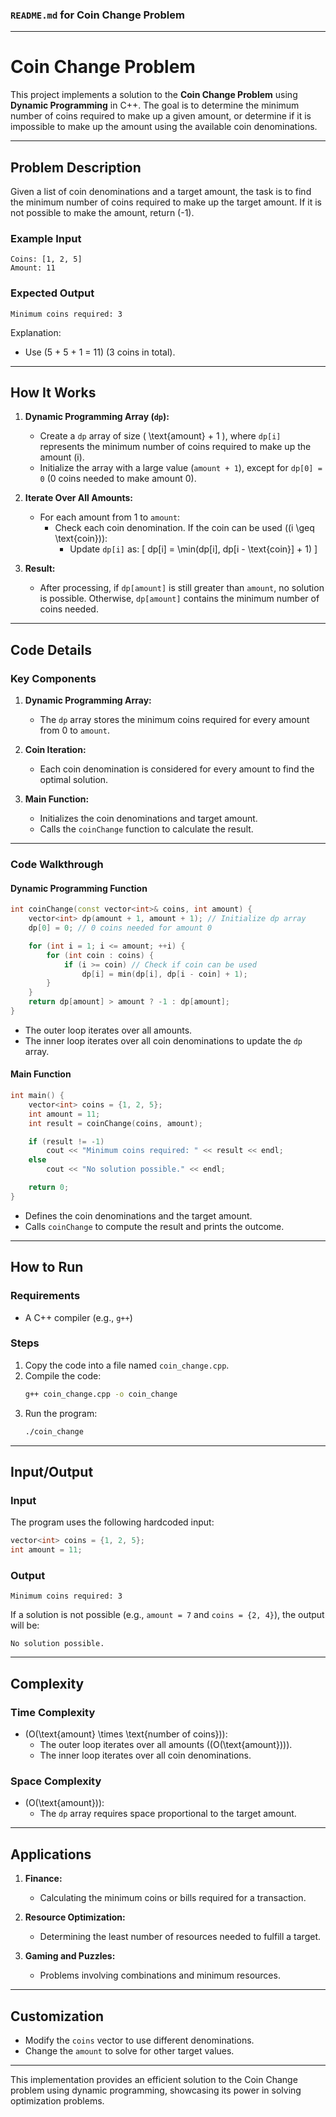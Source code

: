 ### `README.md` for Coin Change Problem

---

# **Coin Change Problem**

This project implements a solution to the **Coin Change Problem** using **Dynamic Programming** in C++. The goal is to determine the minimum number of coins required to make up a given amount, or determine if it is impossible to make up the amount using the available coin denominations.

---

## **Problem Description**

Given a list of coin denominations and a target amount, the task is to find the minimum number of coins required to make up the target amount. If it is not possible to make the amount, return \(-1\).

### **Example Input**
```plaintext
Coins: [1, 2, 5]
Amount: 11
```

### **Expected Output**
```plaintext
Minimum coins required: 3
```

Explanation:
- Use \(5 + 5 + 1 = 11\) (3 coins in total).

---

## **How It Works**

1. **Dynamic Programming Array (`dp`):**
   - Create a `dp` array of size \( \text{amount} + 1 \), where `dp[i]` represents the minimum number of coins required to make up the amount \(i\).
   - Initialize the array with a large value (`amount + 1`), except for `dp[0] = 0` (0 coins needed to make amount 0).

2. **Iterate Over All Amounts:**
   - For each amount from 1 to `amount`:
     - Check each coin denomination. If the coin can be used (\(i \geq \text{coin}\)):
       - Update `dp[i]` as:
         \[
         dp[i] = \min(dp[i], dp[i - \text{coin}] + 1)
         \]

3. **Result:**
   - After processing, if `dp[amount]` is still greater than `amount`, no solution is possible. Otherwise, `dp[amount]` contains the minimum number of coins needed.

---

## **Code Details**

### **Key Components**

1. **Dynamic Programming Array:**
   - The `dp` array stores the minimum coins required for every amount from 0 to `amount`.

2. **Coin Iteration:**
   - Each coin denomination is considered for every amount to find the optimal solution.

3. **Main Function:**
   - Initializes the coin denominations and target amount.
   - Calls the `coinChange` function to calculate the result.

---

### **Code Walkthrough**

#### **Dynamic Programming Function**
```cpp
int coinChange(const vector<int>& coins, int amount) {
    vector<int> dp(amount + 1, amount + 1); // Initialize dp array
    dp[0] = 0; // 0 coins needed for amount 0

    for (int i = 1; i <= amount; ++i) {
        for (int coin : coins) {
            if (i >= coin) // Check if coin can be used
                dp[i] = min(dp[i], dp[i - coin] + 1);
        }
    }
    return dp[amount] > amount ? -1 : dp[amount];
}
```
- The outer loop iterates over all amounts.
- The inner loop iterates over all coin denominations to update the `dp` array.

#### **Main Function**
```cpp
int main() {
    vector<int> coins = {1, 2, 5};
    int amount = 11;
    int result = coinChange(coins, amount);

    if (result != -1)
        cout << "Minimum coins required: " << result << endl;
    else
        cout << "No solution possible." << endl;

    return 0;
}
```
- Defines the coin denominations and the target amount.
- Calls `coinChange` to compute the result and prints the outcome.

---

## **How to Run**

### **Requirements**
- A C++ compiler (e.g., `g++`)

### **Steps**
1. Copy the code into a file named `coin_change.cpp`.
2. Compile the code:
   ```bash
   g++ coin_change.cpp -o coin_change
   ```
3. Run the program:
   ```bash
   ./coin_change
   ```

---

## **Input/Output**

### **Input**
The program uses the following hardcoded input:
```cpp
vector<int> coins = {1, 2, 5};
int amount = 11;
```

### **Output**
```plaintext
Minimum coins required: 3
```

If a solution is not possible (e.g., `amount = 7` and `coins = {2, 4}`), the output will be:
```plaintext
No solution possible.
```

---

## **Complexity**

### **Time Complexity**
- \(O(\text{amount} \times \text{number of coins})\):
  - The outer loop iterates over all amounts (\(O(\text{amount})\)).
  - The inner loop iterates over all coin denominations.

### **Space Complexity**
- \(O(\text{amount})\):
  - The `dp` array requires space proportional to the target amount.

---

## **Applications**

1. **Finance:**
   - Calculating the minimum coins or bills required for a transaction.

2. **Resource Optimization:**
   - Determining the least number of resources needed to fulfill a target.

3. **Gaming and Puzzles:**
   - Problems involving combinations and minimum resources.

---

## **Customization**

- Modify the `coins` vector to use different denominations.
- Change the `amount` to solve for other target values.

---

This implementation provides an efficient solution to the Coin Change problem using dynamic programming, showcasing its power in solving optimization problems.